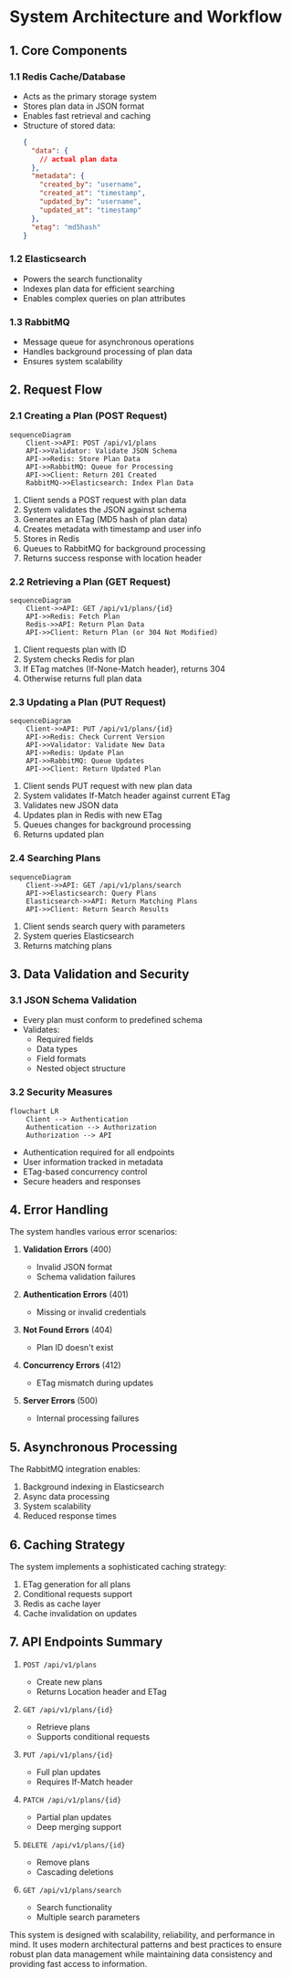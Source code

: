 # System Architecture and Workflow

## 1. Core Components

### 1.1 Redis Cache/Database
- Acts as the primary storage system
- Stores plan data in JSON format
- Enables fast retrieval and caching
- Structure of stored data:
  ```json
  {
    "data": {
      // actual plan data
    },
    "metadata": {
      "created_by": "username",
      "created_at": "timestamp",
      "updated_by": "username",
      "updated_at": "timestamp"
    },
    "etag": "md5hash"
  }
  ```

### 1.2 Elasticsearch
- Powers the search functionality
- Indexes plan data for efficient searching
- Enables complex queries on plan attributes

### 1.3 RabbitMQ
- Message queue for asynchronous operations
- Handles background processing of plan data
- Ensures system scalability

## 2. Request Flow

### 2.1 Creating a Plan (POST Request)
```mermaid
sequenceDiagram
    Client->>API: POST /api/v1/plans
    API->>Validator: Validate JSON Schema
    API->>Redis: Store Plan Data
    API->>RabbitMQ: Queue for Processing
    API->>Client: Return 201 Created
    RabbitMQ->>Elasticsearch: Index Plan Data
```

1. Client sends a POST request with plan data
2. System validates the JSON against schema
3. Generates an ETag (MD5 hash of plan data)
4. Creates metadata with timestamp and user info
5. Stores in Redis
6. Queues to RabbitMQ for background processing
7. Returns success response with location header

### 2.2 Retrieving a Plan (GET Request)
```mermaid
sequenceDiagram
    Client->>API: GET /api/v1/plans/{id}
    API->>Redis: Fetch Plan
    Redis->>API: Return Plan Data
    API->>Client: Return Plan (or 304 Not Modified)
```

1. Client requests plan with ID
2. System checks Redis for plan
3. If ETag matches (If-None-Match header), returns 304
4. Otherwise returns full plan data

### 2.3 Updating a Plan (PUT Request)
```mermaid
sequenceDiagram
    Client->>API: PUT /api/v1/plans/{id}
    API->>Redis: Check Current Version
    API->>Validator: Validate New Data
    API->>Redis: Update Plan
    API->>RabbitMQ: Queue Updates
    API->>Client: Return Updated Plan
```

1. Client sends PUT request with new plan data
2. System validates If-Match header against current ETag
3. Validates new JSON data
4. Updates plan in Redis with new ETag
5. Queues changes for background processing
6. Returns updated plan

### 2.4 Searching Plans
```mermaid
sequenceDiagram
    Client->>API: GET /api/v1/plans/search
    API->>Elasticsearch: Query Plans
    Elasticsearch->>API: Return Matching Plans
    API->>Client: Return Search Results
```

1. Client sends search query with parameters
2. System queries Elasticsearch
3. Returns matching plans

## 3. Data Validation and Security

### 3.1 JSON Schema Validation
- Every plan must conform to predefined schema
- Validates:
  - Required fields
  - Data types
  - Field formats
  - Nested object structure

### 3.2 Security Measures
```mermaid
flowchart LR
    Client --> Authentication
    Authentication --> Authorization
    Authorization --> API
```

- Authentication required for all endpoints
- User information tracked in metadata
- ETag-based concurrency control
- Secure headers and responses

## 4. Error Handling

The system handles various error scenarios:

1. **Validation Errors** (400)
   - Invalid JSON format
   - Schema validation failures

2. **Authentication Errors** (401)
   - Missing or invalid credentials

3. **Not Found Errors** (404)
   - Plan ID doesn't exist

4. **Concurrency Errors** (412)
   - ETag mismatch during updates

5. **Server Errors** (500)
   - Internal processing failures

## 5. Asynchronous Processing

The RabbitMQ integration enables:
1. Background indexing in Elasticsearch
2. Async data processing
3. System scalability
4. Reduced response times

## 6. Caching Strategy

The system implements a sophisticated caching strategy:
1. ETag generation for all plans
2. Conditional requests support
3. Redis as cache layer
4. Cache invalidation on updates

## 7. API Endpoints Summary

1. `POST /api/v1/plans`
   - Create new plans
   - Returns Location header and ETag

2. `GET /api/v1/plans/{id}`
   - Retrieve plans
   - Supports conditional requests

3. `PUT /api/v1/plans/{id}`
   - Full plan updates
   - Requires If-Match header

4. `PATCH /api/v1/plans/{id}`
   - Partial plan updates
   - Deep merging support

5. `DELETE /api/v1/plans/{id}`
   - Remove plans
   - Cascading deletions

6. `GET /api/v1/plans/search`
   - Search functionality
   - Multiple search parameters

This system is designed with scalability, reliability, and performance in mind. It uses modern architectural patterns and best practices to ensure robust plan data management while maintaining data consistency and providing fast access to information.
